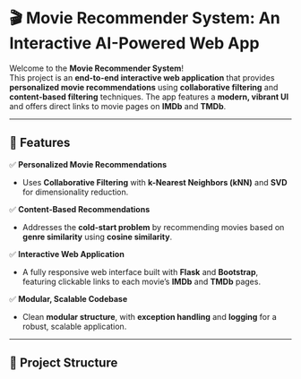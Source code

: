 # 🎬 Movie Recommender System: An Interactive AI-Powered Web App  

Welcome to the **Movie Recommender System**!  
This project is an **end-to-end interactive web application** that provides **personalized movie recommendations** using **collaborative filtering** and **content-based filtering** techniques. The app features a **modern, vibrant UI** and offers direct links to movie pages on **IMDb** and **TMDb**.

---

## 🚀 Features  
✅ **Personalized Movie Recommendations**  
- Uses **Collaborative Filtering** with **k-Nearest Neighbors (kNN)** and **SVD** for dimensionality reduction.  

✅ **Content-Based Recommendations**  
- Addresses the **cold-start problem** by recommending movies based on **genre similarity** using **cosine similarity**.  

✅ **Interactive Web Application**  
- A fully responsive web interface built with **Flask** and **Bootstrap**, featuring clickable links to each movie’s **IMDb** and **TMDb** pages.  

✅ **Modular, Scalable Codebase**  
- Clean **modular structure**, with **exception handling** and **logging** for a robust, scalable application.

---

## 🧱 Project Structure  

